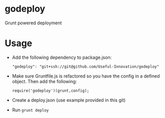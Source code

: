 # godeploy
Grunt powered deployment

# Usage

 - Add the following dependency to package.json:
 
   `"godeploy": "git+ssh://git@github.com/Useful-Innovation/godeploy"`

 - Make sure Gruntfile.js is refactored so you have the config in a defined object. Then add the following:
 
   `require('godeploy')(grunt,config);`

 - Create a deploy.json (use example provided in this git)
 
 - Run `grunt deploy`
